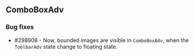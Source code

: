 ## ComboBoxAdv

### Bug fixes

* \#298908 - Now, bounded images are visible in `ComboBoxAdv`, when the `ToolbarAdv` state change to floating state.

